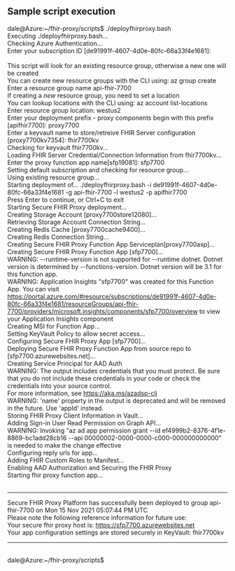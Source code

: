 ## Sample script execution 

dale@Azure:~/fhir-proxy/scripts$ ./deployfhirproxy.bash <br>
Executing ./deployfhirproxy.bash... <br>
Checking Azure Authentication... <br>
Enter your subscription ID [de91991f-4607-4d0e-80fc-66a33f4e1681]: <br>
 <br>
This script will look for an existing resource group, otherwise a new one will be created <br>
You can create new resource groups with the CLI using: az group create <br>
Enter a resource group name
api-fhir-7700 <br>
If creating a *new* resource group, you need to set a location <br>
You can lookup locations with the CLI using: az account list-locations <br>
Enter resource group location:
westus2 <br>
Enter your deployment prefix - proxy components begin with this prefix [apifhir7700]:
proxy7700 <br>
Enter a keyvault name to store/retreive FHIR Server configuration [proxy7700kv7354]:
fhir7700kv <br>
Checking for keyvault fhir7700kv... <br>
Loading FHIR Server Credential/Connection Information from fhir7700kv... <br>
Enter the proxy function app name[sfp19081]:
sfp7700 <br>
Setting default subscription and checking for resource group... <br>
Using existing resource group... <br>
Starting deployment of... ./deployfhirproxy.bash -i de91991f-4607-4d0e-80fc-66a33f4e1681 -g api-fhir-7700 -l westus2 -p apifhir7700 <br>
Press Enter to continue, or Ctrl+C to exit <br>
Starting Secure FHIR Proxy deployment... <br>
Creating Storage Account [proxy7700store12080]... <br>
Retrieving Storage Account Connection String... <br>
Creating Redis Cache [proxy7700cache9400]... <br>
Creating Redis Connection String... <br>
Creating Secure FHIR Proxy Function App Serviceplan[proxy7700asp]... <br>
Creating Secure FHIR Proxy Function App [sfp7700]... <br>
WARNING: --runtime-version is not supported for --runtime dotnet. Dotnet version is determined by --functions-version. Dotnet version will be 3.1 for this function app. <br>
WARNING: Application Insights "sfp7700" was created for this Function App. You can visit https://portal.azure.com/#resource/subscriptions/de91991f-4607-4d0e-80fc-66a33f4e1681/resourceGroups/api-fhir-7700/providers/microsoft.insights/components/sfp7700/overview to view your Application Insights component <br>
Creating MSI for Function App... <br>
Setting KeyVault Policy to allow secret access... <br>
Configuring Secure FHIR Proxy App [sfp7700]... <br>
Deploying Secure FHIR Proxy Function App from source repo to [sfp7700.azurewebsites.net]... <br>
Creating Service Principal for AAD Auth <br>
WARNING: The output includes credentials that you must protect. Be sure that you do not include these credentials in your code or check the credentials into your source control. <br> For more information, see https://aka.ms/azadsp-cli <br>
WARNING: 'name' property in the output is deprecated and will be removed in the future. Use 'appId' instead. <br>
Storing FHIR Proxy Client Information in Vault... <br>
Adding Sign-in User Read Permission on Graph API... <br>
WARNING: Invoking "az ad app permission grant --id ef4999b2-8376-4f1e-8869-bc1add28cb16 --api 00000002-0000-0000-c000-000000000000" is needed to make the change effective <br>
Configuring reply urls for app... <br>
Adding FHIR Custom Roles to Manifest... <br>
Enabling AAD Authorization and Securing the FHIR Proxy <br>
Starting fhir proxy function app... <br>
 <br>
************************************************************************************************************
Secure FHIR Proxy Platform has successfully been deployed to group api-fhir-7700 on Mon 15 Nov 2021 05:07:44 PM UTC <br>
Please note the following reference information for future use: <br>
Your secure fhir proxy host is: https://sfp7700.azurewebsites.net <br>
Your app configuration settings are stored securely in KeyVault: fhir7700kv <br>
************************************************************************************************************
 <br>
dale@Azure:~/fhir-proxy/scripts$
